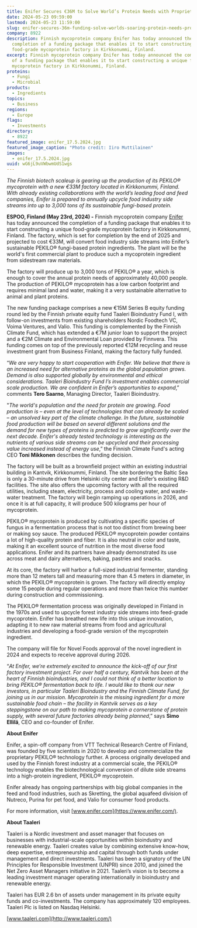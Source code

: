 ```yaml
---
title: Enifer Secures €36M to Solve World’s Protein Needs with Proprietary Mycoprotein
date: 2024-05-23 09:59:00
lastmod: 2024-05-23 11:59:00
slug: enifer-secures-36m-funding-solve-worlds-soaring-protein-needs-proprietary-mycoprotein
company: 8922
description: Finnish mycoprotein company Enifer has today announced the
  completion of a funding package that enables it to start constructing a unique
  food-grade mycoprotein factory in Kirkkonummi, Finland.
excerpt: Finnish mycoprotein company Enifer has today announced the completion
  of a funding package that enables it to start constructing a unique food-grade
  mycoprotein factory in Kirkkonummi, Finland.
proteins:
  - Fungi
  - Microbial
products:
  - Ingredients
topics:
  - Business
regions:
  - Europe
flags:
  - Investments
directory:
  - 8922
featured_image: enifer_17.5.2024.jpg
featured_image_caption: "Photo credit: Iiro Muttilainen"
images:
  - enifer_17.5.2024.jpg
uuid: wG6jL9uVWbwmUdS1wgs
---
```

*The Finnish biotech scaleup is gearing up the production of its PEKILO® mycoprotein with a new €33M factory located in Kirkkonummi, Finland. With already existing collaborations with the world’s leading food and feed companies, Enifer is prepared to annually upcycle food industry side streams into up to 3,000 tons of its sustainable fungi-based protein.*

**ESPOO, Finland (May 23rd, 2024) -** Finnish mycoprotein company [Enifer](https://enifer.com/) has today announced the completion of a funding package that enables it to start constructing a unique food-grade mycoprotein factory in Kirkkonummi, Finland. The factory, which is set for completion by the end of 2025 and projected to cost €33M, will convert food industry side streams into Enifer’s sustainable PEKILO® fungi-based protein ingredients. The plant will be the world's first commercial plant to produce such a mycoprotein ingredient from sidestream raw materials.

The factory will produce up to 3,000 tons of PEKILO® a year, which is enough to cover the annual protein needs of approximately 40,000 people. The production of PEKILO® mycoprotein has a low carbon footprint and requires minimal land and water, making it a very sustainable alternative to animal and plant proteins.

The new funding package comprises a new €15M Series B equity funding round led by the Finnish private equity fund Taaleri Bioindustry Fund I, with follow-on investments from existing shareholders Nordic Foodtech VC, Voima Ventures, and Valio. This funding is complemented by the Finnish Climate Fund, which has extended a €7M junior loan to support the project and a €2M Climate and Environmental Loan provided by Finnvera. This funding comes on top of the previously reported €12M recycling and reuse investment grant from Business Finland, making the factory fully funded.

“*We are very happy to start cooperation with Enifer. We believe that there is an increased need for alternative  proteins as the global population grows. Demand is also supported globally by environmental and ethical considerations. Taaleri Bioindustry Fund I’s investment enables commercial scale production. We are confident in Enifer’s opportunities to expand*,” comments **Tero Saarno**, Managing Director, Taaleri Bioindustry.

"*The world's population and the need for protein are growing. Food production is – even at the level of technologies that can already be scaled – an unsolved key part of the climate challenge. In the future, sustainable food production will be based on several different solutions and the demand for new types of proteins is predicted to grow significantly over the next decade. Enifer's already tested technology is interesting as the nutrients of various side streams can be upcycled and their processing value increased instead of energy use*,” the Finnish Climate Fund's acting CEO **Toni Mikkonen** describes the funding decision.

The factory will be built as a brownfield project within an existing industrial building in Kantvik, Kirkkonummi, Finland. The site bordering the Baltic Sea is only a 30-minute drive from Helsinki city center and Enifer’s existing R&D facilities. The site also offers the upcoming factory with all the required utilities, including steam, electricity, process and cooling water, and waste-water treatment. The factory will begin ramping up operations in 2026, and once it is at full capacity, it will produce 500 kilograms per hour of mycoprotein.

PEKILO® mycoprotein is produced by cultivating a specific species of fungus in a fermentation process that is not too distinct from brewing beer or making soy sauce. The produced PEKILO® mycoprotein powder contains a lot of high-quality protein and fiber. It is also neutral in color and taste, making it an excellent source of nutrition in the most diverse food applications. Enifer and its partners have already demonstrated its use across meat and dairy alternatives, baking, pastries and snacks.

At its core, the factory will harbor a full-sized industrial fermenter, standing more than 12 meters tall and measuring more than 4.5 meters in diameter, in which the PEKILO® mycoprotein is grown. The factory will directly employ some 15 people during regular operations and more than twice this number during construction and commissioning.

The PEKILO® fermentation process was originally developed in Finland in the 1970s and used to upcycle forest industry side streams into feed-grade mycoprotein. Enifer has breathed new life into this unique innovation, adapting it to new raw material streams from food and agricultural industries and developing a food-grade version of the mycoprotein ingredient.

The company will file for Novel Foods approval of the novel ingredient in 2024 and expects to receive approval during 2026.

“*At Enifer, we’re extremely excited to announce the kick-off of our first factory investment project. For over half a century, Kantvik has been at the heart of Finnish bioindustries, and I could not think of a better location to bring PEKILO® fermentation back to life. I would like to thank our new investors, in particular Taaleri Bioindustry and the Finnish Climate Fund, for joining us in our mission. Mycoprotein is the missing ingredient for a more sustainable food chain – the facility in Kantvik serves as a key steppingstone on our path to making mycoprotein a cornerstone of protein supply, with several future factories already being planned*,” says **Simo Ellilä**, CEO and co-founder of Enifer.

**About Enifer**

Enifer, a spin-off company from VTT Technical Research Centre of Finland, was founded by five scientists in 2020 to develop and commercialize the proprietary PEKILO® technology further. A process originally developed and used by the Finnish forest industry at a commercial scale, the PEKILO® technology enables the biotechnological conversion of dilute side streams into a high-protein ingredient, PEKILO® mycoprotein.

Enifer already has ongoing partnerships with big global companies in the feed and food industries, such as Skretting, the global aquafeed division of Nutreco, Purina for pet food, and Valio for consumer food products.

For more information, visit [www.enifer.com](https://www.enifer.com/).

**About Taaleri**

Taaleri is a Nordic investment and asset manager that focuses on businesses with industrial-scale opportunities within bioindustry and renewable energy. Taaleri creates value by combining extensive know-how, deep expertise, entrepreneurship and capital through both funds under management and direct investments. Taaleri has been a signatory of the UN Principles for Responsible Investment (UNPRI) since 2010, and joined the Net Zero Asset Managers initiative in 2021. Taaleri’s vision is to become a leading investment manager operating internationally in bioindustry and renewable energy.

Taaleri has EUR 2.6 bn of assets under management in its private equity funds and co-investments. The company has approximately 120 employees. Taaleri Plc is listed on Nasdaq Helsinki.

[www.taaleri.com](http://www.taaleri.com/)
